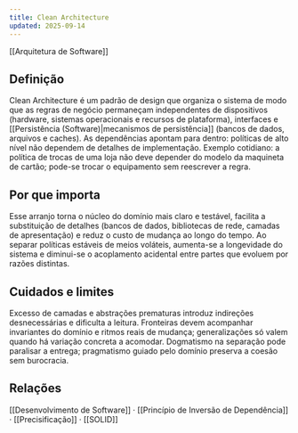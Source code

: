```yaml
---
title: Clean Architecture
updated: 2025-09-14
---
```

 [[Arquitetura de Software]]
## Definição

Clean Architecture é um padrão de design que organiza o sistema de modo que as regras de negócio permaneçam independentes de dispositivos (hardware, sistemas operacionais e recursos de plataforma), interfaces e [[Persistência (Software)|mecanismos de persistência]] (bancos de dados, arquivos e caches). As dependências apontam para dentro: políticas de alto nível não dependem de detalhes de implementação. Exemplo cotidiano: a política de trocas de uma loja não deve depender do modelo da maquineta de cartão; pode-se trocar o equipamento sem reescrever a regra.

## Por que importa

Esse arranjo torna o núcleo do domínio mais claro e testável, facilita a substituição de detalhes (bancos de dados, bibliotecas de rede, camadas de apresentação) e reduz o custo de mudança ao longo do tempo. Ao separar políticas estáveis de meios voláteis, aumenta-se a longevidade do sistema e diminui-se o acoplamento acidental entre partes que evoluem por razões distintas.

## Cuidados e limites

Excesso de camadas e abstrações prematuras introduz indireções desnecessárias e dificulta a leitura. Fronteiras devem acompanhar invariantes do domínio e ritmos reais de mudança; generalizações só valem quando há variação concreta a acomodar. Dogmatismo na separação pode paralisar a entrega; pragmatismo guiado pelo domínio preserva a coesão sem burocracia.

## Relações
[[Desenvolvimento de Software]] · [[Princípio de Inversão de Dependência]] · [[Precisificação]] · [[SOLID]]
